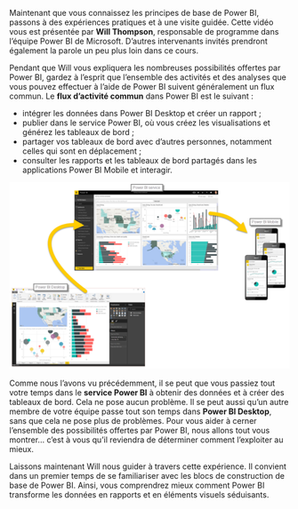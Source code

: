 Maintenant que vous connaissez les principes de base de Power BI, passons à des expériences pratiques et à une visite guidée. Cette vidéo vous est présentée par **Will Thompson**, responsable de programme dans l’équipe Power BI de Microsoft. D’autres intervenants invités prendront également la parole un peu plus loin dans ce cours.

Pendant que Will vous expliquera les nombreuses possibilités offertes par Power BI, gardez à l’esprit que l’ensemble des activités et des analyses que vous pouvez effectuer à l’aide de Power BI suivent généralement un flux commun. Le **flux d’activité commun** dans Power BI est le suivant :

* intégrer les données dans Power BI Desktop et créer un rapport ;
* publier dans le service Power BI, où vous créez les visualisations et générez les tableaux de bord ;
* partager vos tableaux de bord avec d’autres personnes, notamment celles qui sont en déplacement ;
* consulter les rapports et les tableaux de bord partagés dans les applications Power BI Mobile et interagir.

![](media/0-1-intro-using-power-bi/c0a1_1.png)

Comme nous l’avons vu précédemment, il se peut que vous passiez tout votre temps dans le **service Power BI** à obtenir des données et à créer des tableaux de bord. Cela ne pose aucun problème. Il se peut aussi qu’un autre membre de votre équipe passe tout son temps dans **Power BI Desktop**, sans que cela ne pose plus de problèmes. Pour vous aider à cerner l’ensemble des possibilités offertes par Power BI, nous allons tout vous montrer... c’est à vous qu’il reviendra de déterminer comment l’exploiter au mieux.

Laissons maintenant Will nous guider à travers cette expérience. Il convient dans un premier temps de se familiariser avec les blocs de construction de base de Power BI. Ainsi, vous comprendrez mieux comment Power BI transforme les données en rapports et en éléments visuels séduisants.

